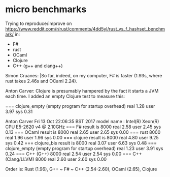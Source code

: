 # micro benchmarks

Trying to reproduce/improve on https://www.reddit.com/r/rust/comments/4dd5yl/rust_vs_f_hashset_benchmark/ in:

- F#
- rust
- OCaml
- Clojure
- C++ (g++ and clang++)

Simon Cruanes:
|So far, indeed, on my computer, F# is faster (1.93s, where rust takes 2.46s and OCaml 2.24).

Anton Carver:
Clojure is presumably hampered by the fact it starts a JVM each time.
I added an empty Clojure test to measure this:

=== clojure_empty (empty program for startup overhead)
real 1.28
user 3.97
sys 0.31

Anton Carver
Fri 13 Oct 22:06:35 BST 2017
model name	: Intel(R) Xeon(R) CPU E5-2620 v4 @ 2.10GHz
=== F#
result is 8000
real 2.58
user 2.45
sys 0.13
=== OCaml
result is 8000
real 2.65
user 2.65
sys 0.00
=== rust
8000
real 1.96
user 1.96
sys 0.00
=== clojure
result is 8000
real 4.80
user 9.25
sys 0.42
=== clojure_bis
result is 8000
real 3.07
user 6.63
sys 0.48
=== clojure_empty (empty program for startup overhead)
real 1.23
user 3.91
sys 0.24
=== C++ (G++)
8000
real 2.54
user 2.54
sys 0.00
=== C++ (Clang/LLVM)
8000
real 2.60
user 2.60
sys 0.00

Order is: Rust (1.96), G++ ~ F# ~ C++ (2.54-2.60), OCaml (2.65), Clojure

